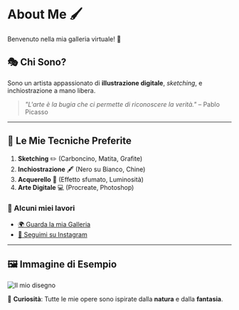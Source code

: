 # About Me 🖌️

Benvenuto nella mia galleria virtuale! 🎨

## 🎭 Chi Sono?
Sono un artista appassionato di **illustrazione digitale**, _sketching_, e inchiostrazione a mano libera.

> *"L'arte è la bugia che ci permette di riconoscere la verità."* – Pablo Picasso

---

## 📌 Le Mie Tecniche Preferite
1. **Sketching** ✏️ (Carboncino, Matita, Grafite)
2. **Inchiostrazione** 🖋️ (Nero su Bianco, Chine)
3. **Acquerello** 🎨 (Effetto sfumato, Luminosità)
4. **Arte Digitale** 💻 (Procreate, Photoshop)

### 🔗 Alcuni miei lavori
- [🌍 Guarda la mia Galleria](http://127.0.0.1:8000/)
- [📸 Seguimi su Instagram](https://www.instagram.com/fabertellot/)

---

## 🖼️ Immagine di Esempio
![Il mio disegno](../static/images/example_art.jpg)

👀 **Curiosità**: Tutte le mie opere sono ispirate dalla **natura** e dalla **fantasia**.

